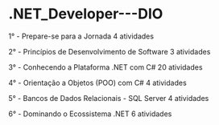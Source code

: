 # .NET_Developer---DIO

1° - Prepare-se para a Jornada
4 atividades

2° - Princípios de Desenvolvimento de Software
3 atividades

3° - Conhecendo a Plataforma .NET com C#
20 atividades

4° - Orientação a Objetos (POO) com C#
4 atividades

5° - Bancos de Dados Relacionais - SQL Server
4 atividades

6° - Dominando o Ecossistema .NET
6 atividades